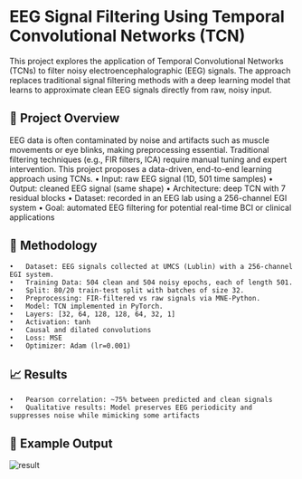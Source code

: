 # EEG Signal Filtering Using Temporal Convolutional Networks (TCN)

This project explores the application of Temporal Convolutional Networks (TCNs) to filter noisy electroencephalographic (EEG) signals. The approach replaces traditional signal filtering methods with a deep learning model that learns to approximate clean EEG signals directly from raw, noisy input.

## 🧠 Project Overview

EEG data is often contaminated by noise and artifacts such as muscle movements or eye blinks, making preprocessing essential. Traditional filtering techniques (e.g., FIR filters, ICA) require manual tuning and expert intervention. This project proposes a data-driven, end-to-end learning approach using TCNs.
	•	Input: raw EEG signal (1D, 501 time samples)
	•	Output: cleaned EEG signal (same shape)
	•	Architecture: deep TCN with 7 residual blocks
	•	Dataset: recorded in an EEG lab using a 256-channel EGI system
	•	Goal: automated EEG filtering for potential real-time BCI or clinical applications

## 🧪 Methodology
	•	Dataset: EEG signals collected at UMCS (Lublin) with a 256-channel EGI system.
	•	Training Data: 504 clean and 504 noisy epochs, each of length 501.
	•	Split: 80/20 train-test split with batches of size 32.
	•	Preprocessing: FIR-filtered vs raw signals via MNE-Python.
	•	Model: TCN implemented in PyTorch.
	•	Layers: [32, 64, 128, 128, 64, 32, 1]
	•	Activation: tanh
	•	Causal and dilated convolutions
	•	Loss: MSE
	•	Optimizer: Adam (lr=0.001)

## 📈 Results
	•	Pearson correlation: ~75% between predicted and clean signals
	•	Qualitative results: Model preserves EEG periodicity and suppresses noise while mimicking some artifacts

## 🧩 Example Output
![result](https://github.com/user-attachments/assets/e0fc8a59-77ca-44e5-b36c-fc4dfaf3a63f)
